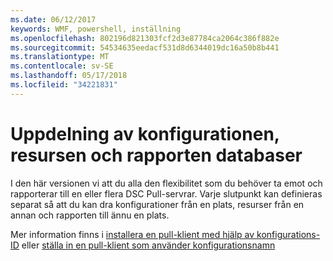 ```yaml
---
ms.date: 06/12/2017
keywords: WMF, powershell, inställning
ms.openlocfilehash: 802196d821303fcf2d3e87784ca2064c386f882e
ms.sourcegitcommit: 54534635eedacf531d8d6344019dc16a50b8b441
ms.translationtype: MT
ms.contentlocale: sv-SE
ms.lasthandoff: 05/17/2018
ms.locfileid: "34221831"
---
```

# <a name="separation-of-configuration-resource-and-report-repositories"></a>Uppdelning av konfigurationen, resursen och rapporten databaser

I den här versionen vi att du alla den flexibilitet som du behöver ta emot och rapporterar till en eller flera DSC Pull-servrar. Varje slutpunkt kan definieras separat så att du kan dra konfigurationer från en plats, resurser från en annan och rapporten till ännu en plats.

Mer information finns i [installera en pull-klient med hjälp av konfigurations-ID](https://msdn.microsoft.com/powershell/dsc/pullclientconfigid) eller [ställa in en pull-klient som använder konfigurationsnamn](https://msdn.microsoft.com/powershell/dsc/pullclientconfignames)
